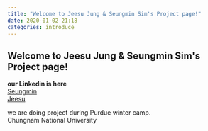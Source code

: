 ```yaml
---
title: "Welcome to Jeesu Jung & Seungmin Sim's Project page!"
date: 2020-01-02 21:18
categories: introduce
---
```


## Welcome to Jeesu Jung & Seungmin Sim's Project page!

**our Linkedin is here**  
[Seungmin](https://www.linkedin.com/in/seungmin-sim-50a884186/)  
[Jeesu](https://www.linkedin.com/in/jeesu-jung-0b33b0193/)  

we are doing project during Purdue winter camp.  
Chungnam National University
